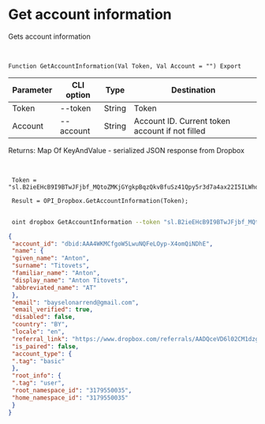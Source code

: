 ﻿---
sidebar_position: 4
---

# Get account information
 Gets account information


<br/>


`Function GetAccountInformation(Val Token, Val Account = "") Export`

 | Parameter | CLI option | Type | Destination |
 |-|-|-|-|
 | Token | --token | String | Token |
 | Account | --account | String | Account ID. Current token account if not filled |

 
 Returns: Map Of KeyAndValue - serialized JSON response from Dropbox

<br/>




```bsl title="Code example"
 Token = "sl.B2ieEHcB9I9BTwJFjbf_MQtoZMKjGYgkpBqzQkvBfuSz41Qpy5r3d7a4ax22I5ILWhd9KLbN5L...";
 
 Result = OPI_Dropbox.GetAccountInformation(Token);
```
	


```sh title="CLI command example"
 
 oint dropbox GetAccountInformation --token "sl.B2ieEHcB9I9BTwJFjbf_MQtoZMKjGYgkpBqzQkvBfuSz41Qpy5r3d7a4ax22I5ILWhd9KLbN5L..." --account %account%

```

```json title="Result"
{
 "account_id": "dbid:AAA4WKMCfgoW5LwuNQFeLOyp-X4omQiNDhE",
 "name": {
 "given_name": "Anton",
 "surname": "Titovets",
 "familiar_name": "Anton",
 "display_name": "Anton Titovets",
 "abbreviated_name": "AT"
 },
 "email": "bayselonarrend@gmail.com",
 "email_verified": true,
 "disabled": false,
 "country": "BY",
 "locale": "en",
 "referral_link": "https://www.dropbox.com/referrals/AADQceVD6l02CM1dzgLM7s_o8gdaPXKc7oM?src=app9-2724483",
 "is_paired": false,
 "account_type": {
 ".tag": "basic"
 },
 "root_info": {
 ".tag": "user",
 "root_namespace_id": "3179550035",
 "home_namespace_id": "3179550035"
 }
}
```
